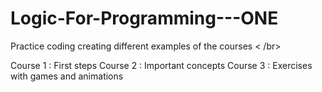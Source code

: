 # Logic-For-Programming---ONE

Practice coding creating different examples of the courses < /br>

Course 1 : First steps 
Course 2 : Important concepts 
Course 3 : Exercises with games and animations

